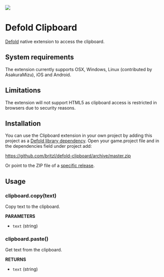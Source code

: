 ![](logo.png)

# Defold Clipboard
[Defold](https://www.defold.com) native extension to access the clipboard.

## System requirements
The extension currently supports OSX, Windows, Linux (contributed by AsakuraMizu), iOS and Android.

## Limitations
The extension will not support HTML5 as clipboard access is restricted in browsers due to security reasons.

## Installation
You can use the Clipboard extension in your own project by adding this project as a [Defold library dependency](http://www.defold.com/manuals/libraries/). Open your game.project file and in the dependencies field under project add:

https://github.com/britzl/defold-clipboard/archive/master.zip

Or point to the ZIP file of a [specific release](https://github.com/britzl/defold-clipboard/releases).

## Usage

### clipboard.copy(text)
Copy text to the clipboard.

**PARAMETERS**
* ```text``` (string)

### clipboard.paste()
Get text from the clipboard.

**RETURNS**
* ```text``` (string)
